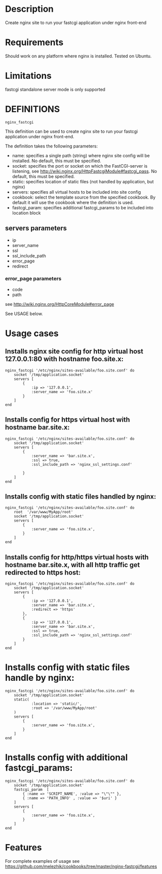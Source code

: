 # Description
Create nginx site to run your fastcgi application under nginx front-end

# Requirements
Should work on any platform where nginx is installed. Tested on Ubuntu.

# Limitations
fastcgi standalone server mode is only supported

# DEFINITIONS
``nginx_fastcgi``

This definition can be used to create nginx site to run your fastcgi application under nginx front-end.
 
The definition takes the following parameters:
 
* name: specifies a single path (string) where nginx site config will be installed. No default, this must be specified.
* socket: specifies the port or socket on which the FastCGI-server is listening, see http://wiki.nginx.org/HttpFastcgiModule#fastcgi_pass. No default, this must be specified.
* static: specifies location of static files (not handled by application, but nginx)
* servers: specifies all virtual hosts to be included into site config
* cookbook: select the template source from the specified cookbook. By default it will use the cookbook where the definition is used.
* fastcgi_param: specifies additional fastcgi_params to be included into location block

## servers parameters
* ip
* server_name
* ssl
* ssl_include_path
* error_page
* redirect

### error_page parameters
* code
* path

see http://wiki.nginx.org/HttpCoreModule#error_page

See USAGE below.

# Usage cases


## Installs nginx site config for http virtual host 127.0.0.1:80 with hostname foo.site.x:
    
    nginx_fastcgi '/etc/nginx/sites-available/foo.site.conf' do
        socket '/tmp/application.socket'
        servers [
            {
                :ip => '127.0.0.1',
                :server_name => 'foo.site.x'
            }
        ]
    end


## Installs config for https virtual host with hostname bar.site.x:
    
    nginx_fastcgi '/etc/nginx/sites-available/foo.site.conf' do
        socket '/tmp/application.socket'
        servers [
            {
                :server_name => 'bar.site.x',
                :ssl => true,
                :ssl_include_path => 'nginx_ssl_settings.conf'
                
            }
        ]
    end

## Installs config with static files handled by nginx:

    nginx_fastcgi '/etc/nginx/sites-available/foo.site.conf' do
        root  '/var/www/MyApp/root'
        socket '/tmp/application.socket'
        servers [
            {
                :server_name => 'foo.site.x',
            }
        ]
    end

## Installs config for http/https virtual hosts with hostname bar.site.x, with all http traffic get redirected to https host:
    
    nginx_fastcgi '/etc/nginx/sites-available/foo.site.conf' do
        socket '/tmp/application.socket'
        servers [
            {
                :ip => '127.0.0.1',
                :server_name => 'bar.site.x',
                :redirect => 'https'                
            },
            {
                :ip => '127.0.0.1',
                :server_name => 'bar.site.x',
                :ssl => true,
                :ssl_include_path => 'nginx_ssl_settings.conf'
            }
        ]
    end

# Installs config with static files handle by nginx:

    nginx_fastcgi '/etc/nginx/sites-available/foo.site.conf' do
        socket '/tmp/application.socket'
        static(
                :location => 'static/',
                :root => '/var/www/MyApp/root'
        )
        servers [
            {
                :server_name => 'foo.site.x',
            }
        ]
    end

# Installs config with additional fastcgi_params:

    nginx_fastcgi '/etc/nginx/sites-available/foo.site.conf' do
        socket '/tmp/application.socket'
        fastcgi_param  [
            { :name => 'SCRIPT_NAME', :value => "\"\"" },
            { :name => 'PATH_INFO' , :value => '$uri' }
        ]
        servers [
            {
                :server_name => 'foo.site.x',
            }
        ]
    end

# Features
For complete examples of usage see https://github.com/melezhik/cookbooks/tree/master/nginx-fastcgi/features

